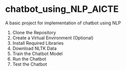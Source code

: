 # chatbot_using_NLP_AICTE
A basic project for implementation of chatbot using NLP
1. Clone the Repository
2. Create a Virtual Environment (Optional)
3. Install Required Libraries
4. Download NLTK Data
5. Train the Chatbot Model
6. Run the Chatbot
7. Test the Chatbot
